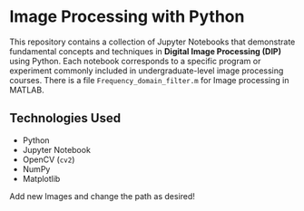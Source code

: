# Image Processing with Python

This repository contains a collection of Jupyter Notebooks that demonstrate fundamental concepts and techniques in **Digital Image Processing (DIP)** using Python. Each notebook corresponds to a specific program or experiment commonly included in undergraduate-level image processing courses.
There is a file `Frequency_domain_filter.m` for Image processing in MATLAB.
## Technologies Used

- Python 
- Jupyter Notebook  
- OpenCV (`cv2`)  
- NumPy  
- Matplotlib  

Add new Images and change the path as desired!
